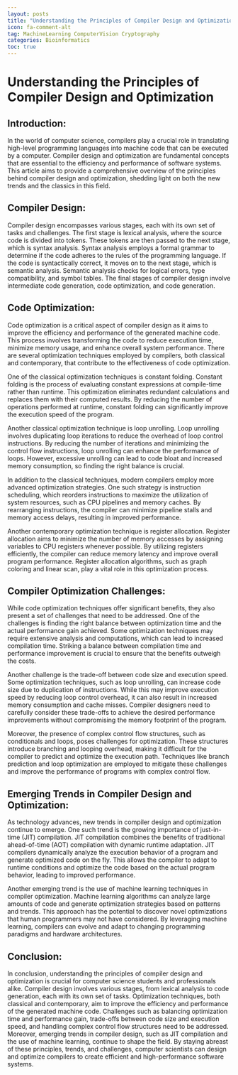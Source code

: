 ```yaml
---
layout: posts
title: "Understanding the Principles of Compiler Design and Optimization"
icon: fa-comment-alt
tag: MachineLearning ComputerVision Cryptography
categories: Bioinformatics
toc: true
---
```



# Understanding the Principles of Compiler Design and Optimization

## Introduction:
In the world of computer science, compilers play a crucial role in translating high-level programming languages into machine code that can be executed by a computer. Compiler design and optimization are fundamental concepts that are essential to the efficiency and performance of software systems. This article aims to provide a comprehensive overview of the principles behind compiler design and optimization, shedding light on both the new trends and the classics in this field.

## Compiler Design:
Compiler design encompasses various stages, each with its own set of tasks and challenges. The first stage is lexical analysis, where the source code is divided into tokens. These tokens are then passed to the next stage, which is syntax analysis. Syntax analysis employs a formal grammar to determine if the code adheres to the rules of the programming language. If the code is syntactically correct, it moves on to the next stage, which is semantic analysis. Semantic analysis checks for logical errors, type compatibility, and symbol tables. The final stages of compiler design involve intermediate code generation, code optimization, and code generation.

## Code Optimization:
Code optimization is a critical aspect of compiler design as it aims to improve the efficiency and performance of the generated machine code. This process involves transforming the code to reduce execution time, minimize memory usage, and enhance overall system performance. There are several optimization techniques employed by compilers, both classical and contemporary, that contribute to the effectiveness of code optimization.

One of the classical optimization techniques is constant folding. Constant folding is the process of evaluating constant expressions at compile-time rather than runtime. This optimization eliminates redundant calculations and replaces them with their computed results. By reducing the number of operations performed at runtime, constant folding can significantly improve the execution speed of the program.

Another classical optimization technique is loop unrolling. Loop unrolling involves duplicating loop iterations to reduce the overhead of loop control instructions. By reducing the number of iterations and minimizing the control flow instructions, loop unrolling can enhance the performance of loops. However, excessive unrolling can lead to code bloat and increased memory consumption, so finding the right balance is crucial.

In addition to the classical techniques, modern compilers employ more advanced optimization strategies. One such strategy is instruction scheduling, which reorders instructions to maximize the utilization of system resources, such as CPU pipelines and memory caches. By rearranging instructions, the compiler can minimize pipeline stalls and memory access delays, resulting in improved performance.

Another contemporary optimization technique is register allocation. Register allocation aims to minimize the number of memory accesses by assigning variables to CPU registers whenever possible. By utilizing registers efficiently, the compiler can reduce memory latency and improve overall program performance. Register allocation algorithms, such as graph coloring and linear scan, play a vital role in this optimization process.

## Compiler Optimization Challenges:
While code optimization techniques offer significant benefits, they also present a set of challenges that need to be addressed. One of the challenges is finding the right balance between optimization time and the actual performance gain achieved. Some optimization techniques may require extensive analysis and computations, which can lead to increased compilation time. Striking a balance between compilation time and performance improvement is crucial to ensure that the benefits outweigh the costs.

Another challenge is the trade-off between code size and execution speed. Some optimization techniques, such as loop unrolling, can increase code size due to duplication of instructions. While this may improve execution speed by reducing loop control overhead, it can also result in increased memory consumption and cache misses. Compiler designers need to carefully consider these trade-offs to achieve the desired performance improvements without compromising the memory footprint of the program.

Moreover, the presence of complex control flow structures, such as conditionals and loops, poses challenges for optimization. These structures introduce branching and looping overhead, making it difficult for the compiler to predict and optimize the execution path. Techniques like branch prediction and loop optimization are employed to mitigate these challenges and improve the performance of programs with complex control flow.

## Emerging Trends in Compiler Design and Optimization:
As technology advances, new trends in compiler design and optimization continue to emerge. One such trend is the growing importance of just-in-time (JIT) compilation. JIT compilation combines the benefits of traditional ahead-of-time (AOT) compilation with dynamic runtime adaptation. JIT compilers dynamically analyze the execution behavior of a program and generate optimized code on the fly. This allows the compiler to adapt to runtime conditions and optimize the code based on the actual program behavior, leading to improved performance.

Another emerging trend is the use of machine learning techniques in compiler optimization. Machine learning algorithms can analyze large amounts of code and generate optimization strategies based on patterns and trends. This approach has the potential to discover novel optimizations that human programmers may not have considered. By leveraging machine learning, compilers can evolve and adapt to changing programming paradigms and hardware architectures.

## Conclusion:
In conclusion, understanding the principles of compiler design and optimization is crucial for computer science students and professionals alike. Compiler design involves various stages, from lexical analysis to code generation, each with its own set of tasks. Optimization techniques, both classical and contemporary, aim to improve the efficiency and performance of the generated machine code. Challenges such as balancing optimization time and performance gain, trade-offs between code size and execution speed, and handling complex control flow structures need to be addressed. Moreover, emerging trends in compiler design, such as JIT compilation and the use of machine learning, continue to shape the field. By staying abreast of these principles, trends, and challenges, computer scientists can design and optimize compilers to create efficient and high-performance software systems.